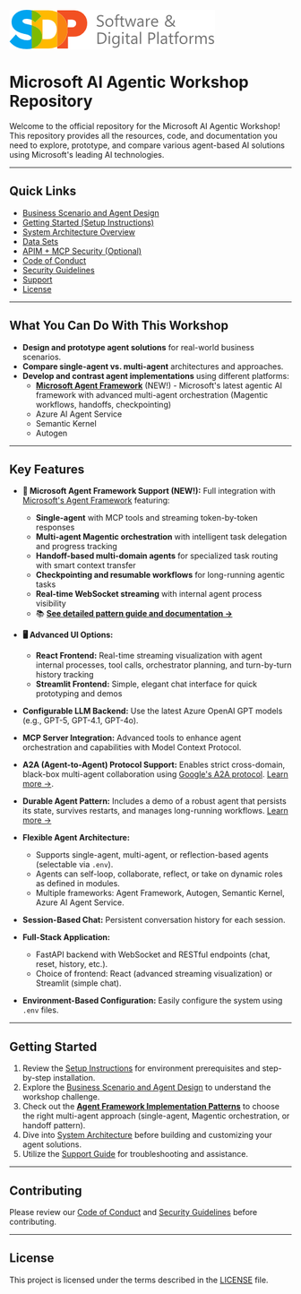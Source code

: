 ![alt text](media/image-1.png)
# Microsoft AI Agentic Workshop Repository  
  
Welcome to the official repository for the Microsoft AI Agentic Workshop! This repository provides all the resources, code, and documentation you need to explore, prototype, and compare various agent-based AI solutions using Microsoft's leading AI technologies.  
  
---  
  
## Quick Links  
  
- [Business Scenario and Agent Design](./SCENARIO.md)  
- [Getting Started (Setup Instructions)](./SETUP.md)  
- [System Architecture Overview](./ARCHITECTURE.md)  
- [Data Sets](./DATA.md)  
- [APIM + MCP Security (Optional)](./mcp/MULTI_TENANT_MCP_SECURITY.md)  
- [Code of Conduct](./CODE_OF_CONDUCT.md)  
- [Security Guidelines](./SECURITY.md)  
- [Support](./SUPPORT.md)  
- [License](./LICENSE)  
  
---  
  
## What You Can Do With This Workshop  
  
- **Design and prototype agent solutions** for real-world business scenarios.  
- **Compare single-agent vs. multi-agent** architectures and approaches.  
- **Develop and contrast agent implementations** using different platforms:  
  - **[Microsoft Agent Framework](https://github.com/microsoft/agent-framework)** (NEW!) - Microsoft's latest agentic AI framework with advanced multi-agent orchestration (Magentic workflows, handoffs, checkpointing)  
  - Azure AI Agent Service  
  - Semantic Kernel  
  - Autogen  
  
---  
  
## Key Features  
  
- **🎯 Microsoft Agent Framework Support (NEW!):** Full integration with [Microsoft's Agent Framework](https://github.com/microsoft/agent-framework) featuring:
  - **Single-agent** with MCP tools and streaming token-by-token responses
  - **Multi-agent Magentic orchestration** with intelligent task delegation and progress tracking
  - **Handoff-based multi-domain agents** for specialized task routing with smart context transfer
  - **Checkpointing and resumable workflows** for long-running agentic tasks
  - **Real-time WebSocket streaming** with internal agent process visibility
  - 📚 **[See detailed pattern guide and documentation →](agentic_ai/agents/agent_framework/README.md)**
  
- **🖥️ Advanced UI Options:**  
  - **React Frontend:** Real-time streaming visualization with agent internal processes, tool calls, orchestrator planning, and turn-by-turn history tracking
  - **Streamlit Frontend:** Simple, elegant chat interface for quick prototyping and demos
  
- **Configurable LLM Backend:** Use the latest Azure OpenAI GPT models (e.g., GPT-5, GPT-4.1, GPT-4o).  
- **MCP Server Integration:** Advanced tools to enhance agent orchestration and capabilities with Model Context Protocol.  
- **A2A (Agent-to-Agent) Protocol Support:** Enables strict cross-domain, black-box multi-agent collaboration using [Google's A2A protocol](https://github.com/google-a2a/A2A). [Learn more &rarr;](agentic_ai/agents/semantic_kernel/multi_agent/a2a).  
- **Durable Agent Pattern:** Includes a demo of a robust agent that persists its state, survives restarts, and manages long-running workflows. [Learn more &rarr;](agentic_ai/agents/autogen/durable_agent/README.md)  
- **Flexible Agent Architecture:**  
  - Supports single-agent, multi-agent, or reflection-based agents (selectable via `.env`).  
  - Agents can self-loop, collaborate, reflect, or take on dynamic roles as defined in modules.  
  - Multiple frameworks: Agent Framework, Autogen, Semantic Kernel, Azure AI Agent Service.  
- **Session-Based Chat:** Persistent conversation history for each session.  
- **Full-Stack Application:**  
  - FastAPI backend with WebSocket and RESTful endpoints (chat, reset, history, etc.).  
  - Choice of frontend: React (advanced streaming visualization) or Streamlit (simple chat).  
- **Environment-Based Configuration:** Easily configure the system using `.env` files.  
  
---  
  
## Getting Started  
  
1. Review the [Setup Instructions](./SETUP.md) for environment prerequisites and step-by-step installation.  
2. Explore the [Business Scenario and Agent Design](./SCENARIO.md) to understand the workshop challenge.  
3. Check out the **[Agent Framework Implementation Patterns](agentic_ai/agents/agent_framework/README.md)** to choose the right multi-agent approach (single-agent, Magentic orchestration, or handoff pattern).
4. Dive into [System Architecture](./ARCHITECTURE.md) before building and customizing your agent solutions.  
5. Utilize the [Support Guide](./SUPPORT.md) for troubleshooting and assistance.  
  
---  
  
## Contributing  
  
Please review our [Code of Conduct](./CODE_OF_CONDUCT.md) and [Security Guidelines](./SECURITY.md) before contributing.  
  
---  
  
## License  
  
This project is licensed under the terms described in the [LICENSE](./LICENSE) file.  
  